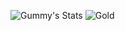 ![Gummy's Stats](https://github-readme-stats.vercel.app/api?username=mr0gummy&count_private=true&show_icons=true&include_all_commits=true&theme=transparent)
![Gold](https://cdn.discordapp.com/attachments/1174445819169099777/1217860214624096276/gold.gif?ex=66058fb5&is=65f31ab5&hm=9c2ca64269867ad3f7c2c49ff8dda15c05b02558c3f09d39d9f27a47ed8ebba8&)

<!---
MR0Gummy/MR0Gummy is a ✨ special ✨ repository because its `README.md` (this file) appears on your GitHub profile.
You can click the Preview link to take a look at your changes.
--->
